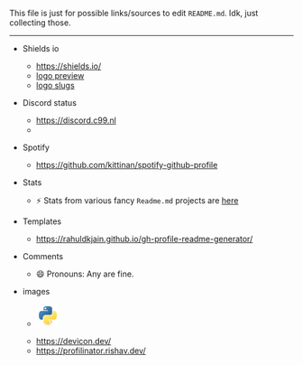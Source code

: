 This file is just for possible links/sources to edit `README.md`. Idk, just collecting those. 

--- 
* Shields io 
    - https://shields.io/
    - [logo preview](https://simpleicons.org/) 
    - [logo slugs](https://github.com/simple-icons/simple-icons/blob/develop/slugs.md)

* Discord status 
    - https://discord.c99.nl
    - [//]: # (<a href="https://discordapp.com/users/312204139751014400" target="_blank"> <img src="https://discord.c99.nl/widget/theme-1/312204139751014400.png"/></a>)
* Spotify 
    - https://github.com/kittinan/spotify-github-profile

* Stats
    - ⚡ Stats from various fancy `Readme.md` projects are [here](https://github.com/Aluerie/Aluerie/blob/main/STATS.md)

* Templates
    - https://rahuldkjain.github.io/gh-profile-readme-generator/

* Comments
    - 😄 Pronouns: Any are fine.

* images
    - <p align="left"> <a href="https://www.python.org" target="_blank" rel="noreferrer"> <img src="https://raw.githubusercontent.com/devicons/devicon/master/icons/python/python-original.svg" alt="python" width="40" height="40"/> </a> </p>
    - https://devicon.dev/
    - https://profilinator.rishav.dev/

[//]: # (- 👀 I’m interested in ...)
[//]: # (- 🌱 I’m currently learning ...)
[//]: # (- 💞️ I’m looking to collaborate on ...)
[//]: # (- 🔭 I’m currently working on ...)
[//]: # (- 🤔 I’m looking for help with ...)
[//]: # ( - 💬 Ask me about ...)
[//]: # ( - 📫 How to reach me: ...)

